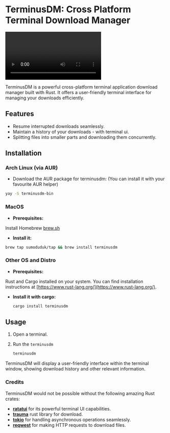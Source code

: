 # TerminusDM: Cross Platform Terminal Download Manager

![terminusdm](./assets/terminusdm.mp4)

TerminusDM is a powerful cross-platform terminal application download manager built with Rust. It offers a user-friendly terminal interface for managing your downloads efficiently.

## Features

- Resume interrupted downloads seamlessly.
- Maintain a history of your downloads - with terminal ui.
- Splitting files into smaller parts and downloading them concurrently.

## Installation

### Arch Linux (via AUR)

- Download the AUR package for terminusdm: (You can install it with your favourite AUR helper)

```bash
yay -S terminusdm-bin

```

### MacOS

- **Prerequisites:**

Install Homebrew [brew.sh](https://brew.sh/)

- **Install it:**

```bash
brew tap sumoduduk/tap && brew install terminusdm

```

### Other OS and Distro

- **Prerequisites:**

Rust and Cargo installed on your system. You can find installation instructions at [https://www.rust-lang.org/](https://www.rust-lang.org/).

- **Install it with cargo:**

  ```bash
  cargo install terminusdm
  ```

## Usage

1. Open a terminal.

2. Run the `terminusdm`

   ```bash
   terminusdm
   ```

TerminusDM will display a user-friendly interface within the terminal window, showing download history and other relevant information.

### Credits

TerminusDM would not be possible without the following amazing Rust crates:

- [**ratatui**](https://ratatui.rs/) for its powerful terminal UI capabilities.
- [**trauma**](https://crates.io/crates/trauma) rust library for download.
- [**tokio**](https://tokio.rs/) for handling asynchronous operations seamlessly.
- [**reqwest**](https://crates.io/crates/reqwest) for making HTTP requests to download files.
